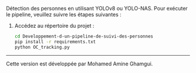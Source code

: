 Détection des personnes en utilisant YOLOv8 ou YOLO-NAS. Pour exécuter le pipeline, veuillez suivre les étapes suivantes :

1. Accédez au répertoire du projet :
   ```bash
   cd Developpement-d-un-pipeline-de-suivi-des-personnes
   pip install -r requirements.txt
   python OC_tracking.py

---
Cette version est développée par Mohamed Amine Ghamgui.
